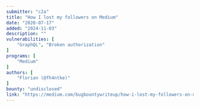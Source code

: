 ```yaml
---
submitter: "c2a"
title: "How I lost my followers on Medium"
date: "2020-07-17"
added: "2024-11-03"
description: ""
vulnerabilities: [
    "GraphQL", "Broken authorization"
]
programs: [
    "Medium"
]
authors: [
    "Florian (@fh4ntke)"
]
bounty: "undisclosed"
link: "https://medium.com/bugbountywriteup/how-i-lost-my-followers-on-medium-9fe10e9862aa"
---
```




